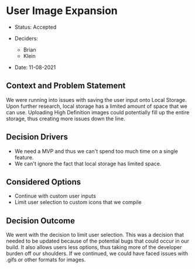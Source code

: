 # User Image Expansion

* Status: Accepted
* Deciders: 
  - Brian
  - Klein

* Date: 11-08-2021

## Context and Problem Statement

We were running into issues with saving the user input onto Local Storage. Upon further research, local storage has a limited amount of space that we can use. Uploading
High Definition images could potentially fill up the entire storage, thus creating more issues down the line.

## Decision Drivers 

* We need a MVP and thus we can't spend too much time on a single feature.
* We can't ignore the fact that local storage has limited space.

## Considered Options

* Continue with custom user inputs
* Limit user selection to custom icons that we compile

## Decision Outcome

We went with the decision to limit user selection. This was a decision that needed to be updated because of the potential bugs that could occur in our build. It also allows
users less options, thus taking more of the developer burden off our shoulders. If we continued, we could have faced issues with .gifs or other formats for images.
